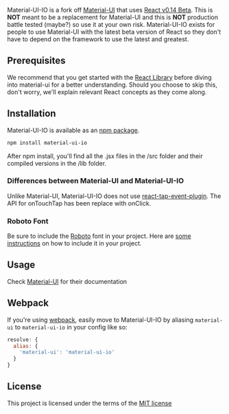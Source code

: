 Material-UI-IO is a fork off [Material-UI](http://callemall.github.io/material-ui/) that uses [React v0.14 Beta](http://facebook.github.io/react/blog/2015/07/03/react-v0.14-beta-1.html). This is **NOT** meant to be a replacement for Material-UI and this is **NOT** production battle tested (maybe?) so use it at your own risk. Material-UI-IO exists for people to use Material-UI with the latest beta version of React so they don't have to depend on the framework to use the latest and greatest.

## Prerequisites

We recommend that you get started with the [React Library](http://facebook.github.io/react/) before diving into material-ui for a better understanding. Should you choose to skip this, don't worry, we'll explain relevant React concepts as they come along.

## Installation

Material-UI-IO is available as an [npm package](https://www.npmjs.org/package/material-ui-io).
```sh
npm install material-ui-io
```
After npm install, you'll find all the .jsx files in the /src folder and their compiled versions in the /lib folder.

### Differences between Material-UI and Material-UI-IO
Unlike Material-UI, Material-UI-IO does not use [react-tap-event-plugin](https://github.com/zilverline/react-tap-event-plugin). The API for onTouchTap has been replace with onClick.

### Roboto Font
Be sure to include the [Roboto](http://www.google.com/fonts/specimen/Roboto) font in your project.
Here are [some instructions](http://www.google.com/fonts#UsePlace:use/Collection:Roboto:400,300,500) on how to include it in your project.

## Usage
Check [Material-UI](http://callemall.github.io/material-ui/) for their documentation

## Webpack
If you're using [webpack](https://webpack.github.io/), easily move to Material-UI-IO by aliasing `material-ui` to `material-ui-io` in your config like so:

```js
resolve: {
  alias: {
    'material-ui': 'material-ui-io'
  }
}
```

## License
This project is licensed under the terms of the [MIT license](https://github.com/callemall/material-ui/blob/master/LICENSE)
